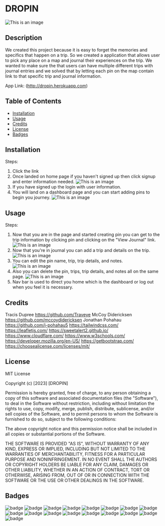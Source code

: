 # DROPIN
![This is an image](./public/images/dropin.PNG)

## Description 

We created this project because it is easy to forget the memories and specifics that happen on a trip. So we created a application that allows user to pick any place on a map and journal their experiences on the trip. We wanted to make sure the that users can have multiple different trips with journal entries and we solved that by letting each pin on the map contain link to that specific trip and journal information.

App Link:
(http://dropin.herokuapp.com)

## Table of Contents

* [Installation](#installation)
* [Usage](#usage)
* [Credits](#credits)
* [License](#license)
* [Badges](#badges)


## Installation

Steps:
1. Click the link
2. Once landed on home page if you haven't signed up then click signup and enter information needed.
![This is an image](./public/images/signUpRoute.png)
3. If you have signed up the login with user information.
4. You will land on a dashboard page and you can start adding pins to begin you journey.
![This is an image](./public/images/pinPostRoute.png)


## Usage 

Steps:
1. Now that you are in the page and started creating pin you can get to the trip information by clicking pin and clicking on the "View Journal" link.
![This is an image](./public/images/pinGetRoute.png)
2. Now that you're in journal you can add a trip and details on the trip.
![This is an image](./public/images/tripPostRoute.png)
3. You can edit the pin name, trip, trip details, and notes.
![This is an image](/public/images/pinPutRoute.png)
4. Also you can delete the pin, trips, trip details, and notes all on the same page.
![This is an image](./public/images/pinDeleteRoute.png)
5. Nav bar is used to direct you home which is the dashboard or log out when you feel it is necessary.


## Credits

Tracis Dupree
https://github.com/Traveye
McCoy Didericksen
https://github.com/mccoydidericksen
Jonathan Pohahau
https://github.com/j-pohahau5 
https://tailwindcss.com/
https://leafletjs.com/
https://sweetalert2.github.io/
https://www.cloudflare.com/
https://www.w3schools.com/
https://developer.mozilla.org/en-US/
https://getbootstrap.com/
https://choosealicense.com/licenses/mit/


## License

MIT License

Copyright (c) [2023] [DROPIN]

Permission is hereby granted, free of charge, to any person obtaining a copy
of this software and associated documentation files (the "Software"), to deal
in the Software without restriction, including without limitation the rights
to use, copy, modify, merge, publish, distribute, sublicense, and/or sell
copies of the Software, and to permit persons to whom the Software is
furnished to do so, subject to the following conditions:

The above copyright notice and this permission notice shall be included in all
copies or substantial portions of the Software.

THE SOFTWARE IS PROVIDED "AS IS", WITHOUT WARRANTY OF ANY KIND, EXPRESS OR
IMPLIED, INCLUDING BUT NOT LIMITED TO THE WARRANTIES OF MERCHANTABILITY,
FITNESS FOR A PARTICULAR PURPOSE AND NONINFRINGEMENT. IN NO EVENT SHALL THE
AUTHORS OR COPYRIGHT HOLDERS BE LIABLE FOR ANY CLAIM, DAMAGES OR OTHER
LIABILITY, WHETHER IN AN ACTION OF CONTRACT, TORT OR OTHERWISE, ARISING FROM,
OUT OF OR IN CONNECTION WITH THE SOFTWARE OR THE USE OR OTHER DEALINGS IN THE
SOFTWARE.


## Badges

![badge](https://img.shields.io/badge/license-MIT-orange)
![badge](https://img.shields.io/badge/language-JavaScript-green)
![badge](https://img.shields.io/badge/language-Nodejs-brightgreen)
![badge](https://img.shields.io/badge/library-HandleBars-lightgrey) 
![badge](https://img.shields.io/badge/library-Leaflet-yellowgreen)
![badge](https://img.shields.io/badge/library-SweetAlert-pink)
![badge](https://img.shields.io/badge/DataBase-MySQL-blueviolet)
![badge](https://img.shields.io/badge/npm-sequelize-red)
![badge](https://img.shields.io/badge/npm-dotenv-red)
![badge](https://img.shields.io/badge/npm-bcrypt-red)
![badge](https://img.shields.io/badge/npm-express-red)
![badge](https://img.shields.io/badge/npm-dotenv-red)
![badge](https://img.shields.io/badge/npm-nodemon-red)
![badge](https://img.shields.io/badge/npm-dotenv-red)
![badge](https://img.shields.io/badge/npm-dotenv-red)
![badge](https://img.shields.io/badge/npm-dotenv-red)
![badge](https://img.shields.io/badge/npm-dotenv-red)